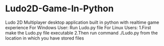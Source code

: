 # Ludo2D-Game-In-Python
Ludo 2D Multiplayer desktop application built in python with realtime game experience
For Windows User:
  Run Ludo.py file
For Linux Users:
1.First make the Ludo.py file executable 
2.Then run command ./Ludo.py from the location in which you have stored files

